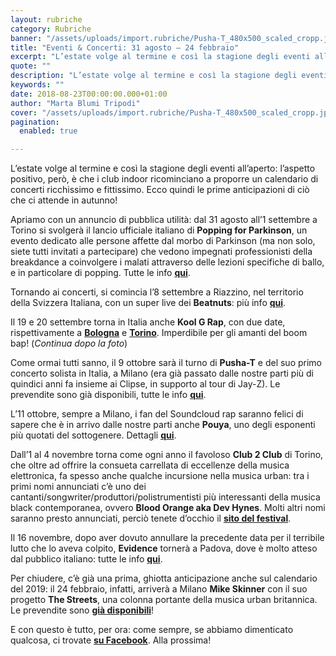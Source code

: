 ```yaml
---
layout: rubriche
category: Rubriche
banner: "/assets/uploads/import.rubriche/Pusha-T_480x500_scaled_cropp.jpg"
title: "Eventi & Concerti: 31 agosto – 24 febbraio"
excerpt: "L’estate volge al termine e così la stagione degli eventi all’aperto: l’aspetto positivo, però, è che i club indoor ricominciano a proporre un calendario di concerti ricchissimo e fittissimo. Ecco quindi le prime anticipazioni di ciò che ci attende in autunno! Apriamo con un annuncio di pubblica utilità: dal 31 agosto all’1 settembre a Torino [&hellip"
quote: ""
description: "L’estate volge al termine e così la stagione degli eventi all’aperto: l’aspetto positivo, però, è che i club indoor ricominciano a proporre un calendario di concerti ricchissimo e fittissimo. Ecco quindi le prime anticipazioni di ciò che ci attende in autunno! Apriamo con un annuncio di pubblica utilità: dal 31 agosto all’1 settembre a Torino [&hellip"
keywords: ""
date: 2018-08-23T00:00:00.000+01:00
author: "Marta Blumi Tripodi"
cover: "/assets/uploads/import.rubriche/Pusha-T_480x500_scaled_cropp.jpg"
pagination:
  enabled: true

---
```


L’estate volge al termine e così la stagione degli eventi all’aperto: l’aspetto positivo, però, è che i club indoor ricominciano a proporre un calendario di concerti ricchissimo e fittissimo. Ecco quindi le prime anticipazioni di ciò che ci attende in autunno!

Apriamo con un annuncio di pubblica utilità: dal 31 agosto all’1 settembre a Torino si svolgerà il lancio ufficiale italiano di **Popping for Parkinson**, un evento dedicato alle persone affette dal morbo di Parkinson (ma non solo, siete tutti invitati a partecipare) che vedono impegnati professionisti della breakdance a coinvolgere i malati attraverso delle lezioni specifiche di ballo, e in particolare di popping. Tutte le info [**qui**](https://www.facebook.com/events/401692100324312/).

Tornando ai concerti, si comincia l’8 settembre a Riazzino, nel territorio della Svizzera Italiana, con un super live dei **Beatnuts**: più info [**qui**](https://www.facebook.com/events/264027544207025/).

Il 19 e 20 settembre torna in Italia anche **Kool G Rap**, con due date, rispettivamente a [**Bologna**](https://www.facebook.com/events/849600375224530/) e [**Torino**](https://www.facebook.com/events/2100369780283488/). Imperdibile per gli amanti del boom bap! (_Continua dopo la foto_)

Come ormai tutti sanno, il 9 ottobre sarà il turno di **Pusha-T** e del suo primo concerto solista in Italia, a Milano (era già passato dalle nostre parti più di quindici anni fa insieme ai Clipse, in supporto al tour di Jay-Z). Le prevendite sono già disponibili, tutte le info [**qui**](https://www.facebook.com/events/1714588431991262/).

L’11 ottobre, sempre a Milano, i fan del Soundcloud rap saranno felici di sapere che è in arrivo dalle nostre parti anche **Pouya**, uno degli esponenti più quotati del sottogenere. Dettagli [**qui**](https://www.barleyarts.com/evento/pouya-milano/).

Dall’1 al 4 novembre torna come ogni anno il favoloso **Club 2 Club** di Torino, che oltre ad offrire la consueta carrellata di eccellenze della musica elettronica, fa spesso anche qualche incursione nella musica urban: tra i primi nomi annunciati c’è uno dei cantanti/songwriter/produttori/polistrumentisti più interessanti della musica black contemporanea, ovvero **Blood Orange aka Dev Hynes**. Molti altri nomi saranno presto annunciati, perciò tenete d’occhio il [**sito del festival**](https://clubtoclub.it/it/).

Il 16 novembre, dopo aver dovuto annullare la precedente data per il terribile lutto che lo aveva colpito, **Evidence** tornerà a Padova, dove è molto atteso dal pubblico italiano: tutte le info [**qui**](https://www.facebook.com/events/211067066211757/).

Per chiudere, c’è già una prima, ghiotta anticipazione anche sul calendario del 2019: il 24 febbraio, infatti, arriverà a Milano **Mike Skinner** con il suo progetto **The Streets**, una colonna portante della musica urban britannica. Le prevendite sono [**già disponibili**](http://www.vivoconcerti.com/artisti/The-Streets/The-Streets-2019)!

E con questo è tutto, per ora: come sempre, se abbiamo dimenticato qualcosa, ci trovate [**su Facebook**](https://www.facebook.com/hotmcmag). Alla prossima!